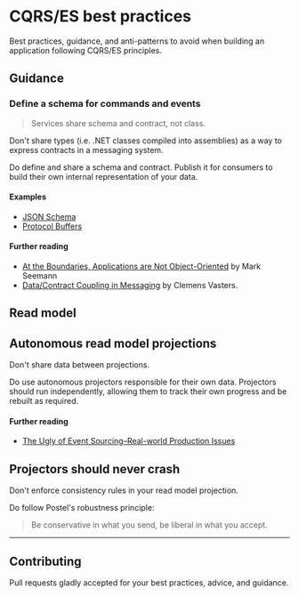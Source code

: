 # CQRS/ES best practices

Best practices, guidance, and anti-patterns to avoid when building an application following CQRS/ES principles.

## Guidance

### Define a schema for commands and events

> Services share schema and contract, not class.

Don't share types (i.e. .NET classes compiled into assemblies) as a way to express contracts in a messaging system.

Do define and share a schema and contract. Publish it for consumers to build their own internal representation of your data.

#### Examples

- [JSON Schema](http://json-schema.org/)
- [Protocol Buffers](https://developers.google.com/protocol-buffers/)

#### Further reading

- [At the Boundaries, Applications are Not Object-Oriented](http://blog.ploeh.dk/2011/05/31/AttheBoundaries,ApplicationsareNotObject-Oriented/) by Mark Seemann
- [Data/Contract Coupling in Messaging](https://channel9.msdn.com/Blogs/Subscribe/DataContract-Coupling-in-Messaging) by Clemens Vasters.

## Read model

## Autonomous read model projections

Don't share data between projections.

Do use autonomous projectors responsible for their own data. Projectors should run independently, allowing them to track their own progress and be rebuilt as required.

#### Further reading

- [The Ugly of Event Sourcing–Real-world Production Issues](http://www.continuousimprover.com/2017/11/the-ugly-of-event-sourcingreal-world.html)

## Projectors should never crash

Don't enforce consistency rules in your read model projection.

Do follow Postel's robustness principle:

> Be conservative in what you send, be liberal in what you accept.

---

## Contributing

Pull requests gladly accepted for your best practices, advice, and guidance.
